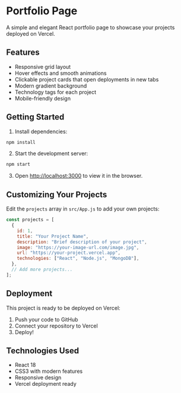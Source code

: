 # Portfolio Page

A simple and elegant React portfolio page to showcase your projects deployed on Vercel.

## Features

- Responsive grid layout
- Hover effects and smooth animations
- Clickable project cards that open deployments in new tabs
- Modern gradient background
- Technology tags for each project
- Mobile-friendly design

## Getting Started

1. Install dependencies:

```bash
npm install
```

2. Start the development server:

```bash
npm start
```

3. Open [http://localhost:3000](http://localhost:3000) to view it in the browser.

## Customizing Your Projects

Edit the `projects` array in `src/App.js` to add your own projects:

```javascript
const projects = [
  {
    id: 1,
    title: "Your Project Name",
    description: "Brief description of your project",
    image: "https://your-image-url.com/image.jpg",
    url: "https://your-project.vercel.app",
    technologies: ["React", "Node.js", "MongoDB"],
  },
  // Add more projects...
];
```

## Deployment

This project is ready to be deployed on Vercel:

1. Push your code to GitHub
2. Connect your repository to Vercel
3. Deploy!

## Technologies Used

- React 18
- CSS3 with modern features
- Responsive design
- Vercel deployment ready
